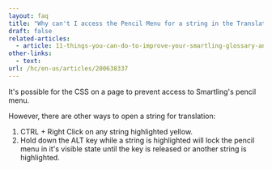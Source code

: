 ```yaml
---
layout: faq
title: "Why can't I access the Pencil Menu for a string in the Translation Interface?"
draft: false
related-articles:
  - article: 11-things-you-can-do-to-improve-your-smartling-glossary-and-the-quality-of-your-translation
other-links:
  - text:
url: /hc/en-us/articles/200638337
---
```



It's possible for the CSS on a page to prevent access to Smartling's pencil menu.

However, there are other ways to open a string for translation:

1. CTRL + Right Click on any string highlighted yellow.
2. Hold down the ALT key while a string is highlighted will lock the pencil menu in it's visible state until the key is released or another string is highlighted.